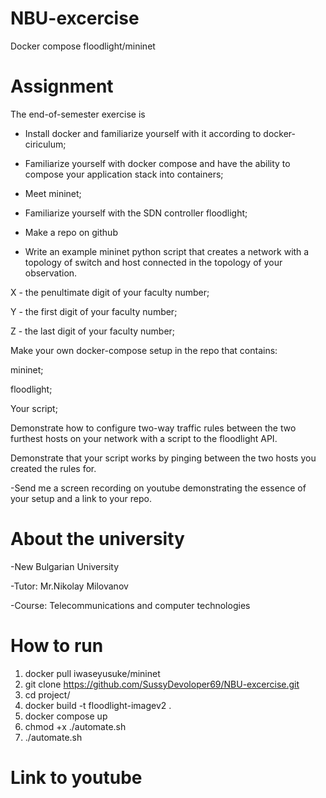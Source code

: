 # NBU-excercise
Docker compose floodlight/mininet
# Assignment
The end-of-semester exercise is
- Install docker and familiarize yourself with it according to docker-ciriculum;
- Familiarize yourself with docker compose and have the ability to compose your application stack into containers;

- Meet mininet;

- Familiarize yourself with the SDN controller floodlight;

- Make a repo on github

- Write an example mininet python script that creates a network with a topology of <XYZ> switch and <YX> host connected in the topology of your observation.

X - the penultimate digit of your faculty number;

Y - the first digit of your faculty number;

Z - the last digit of your faculty number;

 Make your own docker-compose setup in the repo that contains:

 mininet;
 
 floodlight;
 
 Your script;

Demonstrate how to configure two-way traffic rules between the two furthest hosts on your network with a script to the floodlight API.

Demonstrate that your script works by pinging between the two hosts you created the rules for.

-Send me a screen recording on youtube demonstrating the essence of your setup and a link to your repo.
# About the university
-New Bulgarian University

-Tutor: Mr.Nikolay Milovanov

-Course: Telecommunications and computer technologies

# How to run 
1. docker pull iwaseyusuke/mininet
2. git clone https://github.com/SussyDevoloper69/NBU-excercise.git
3. cd project/
4. docker build -t floodlight-imagev2 .
5. docker compose up
6. chmod +x ./automate.sh
7. ./automate.sh
# Link to youtube
